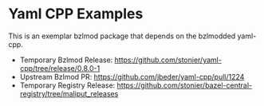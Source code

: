 # Yaml CPP Examples

This is an exemplar bzlmod package that depends on the bzlmodded yaml-cpp.

* Temporary Bzlmod Release: https://github.com/stonier/yaml-cpp/tree/release/0.8.0-1
* Upstream Bzlmod PR: https://github.com/jbeder/yaml-cpp/pull/1224
* Temporary Registry Release: https://github.com/stonier/bazel-central-registry/tree/maliput_releases
